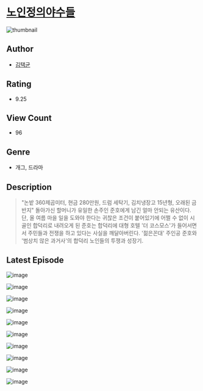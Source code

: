 # [노인정의야수들](https://comic.naver.com/challenge/list?titleId=810776)
![thumbnail](https://image-comic.pstatic.net/user_contents_data/challenge_comic/2023/05/24/367026/upload_3486122996843885670_480x623.jpeg)

## Author
- [김택균](https://comic.naver.com/artistTitle?id=367026)

## Rating
- 9.25

## View Count
- 96

## Genre
- 개그, 드라마

## Description
> "논밭 360제곱미터, 현금 280만원, 드럼 세탁기, 김치냉장고 15년형, 오래된 금반지" 돌아가신 할머니가 유일한 손주인 준호에게 남긴 얼마 안되는 유산이다. 단, 올 여름 마을 일을 도와야 한다는 귀찮은 조건이 붙어있기에 어쩔 수 없이 시골인 합덕리로 내려오게 된 준호는 합덕리에 대형 호텔 '더 코스모스'가 들어서면서 주민들과 전쟁을 하고 있다는 사실을 깨달아버린다. '젊은꼰대' 주인공 준호와 '범상치 않은 과거사'의 합덕리 노인들의 투쟁과 성장기.


## Latest Episode
![image](https://image-comic.pstatic.net/user_contents_data/challenge_comic/2023/05/24/367026/upload_3545851754081433446.jpeg)

![image](https://image-comic.pstatic.net/user_contents_data/challenge_comic/2023/05/24/367026/upload_7378078595005309237.jpeg)

![image](https://image-comic.pstatic.net/user_contents_data/challenge_comic/2023/05/24/367026/upload_7220507369635471670.jpeg)

![image](https://image-comic.pstatic.net/user_contents_data/challenge_comic/2023/05/24/367026/upload_3689916167841984568.jpeg)

![image](https://image-comic.pstatic.net/user_contents_data/challenge_comic/2023/05/24/367026/upload_7076054643572291889.jpeg)

![image](https://image-comic.pstatic.net/user_contents_data/challenge_comic/2023/05/24/367026/upload_3775767143055057200.jpeg)

![image](https://image-comic.pstatic.net/user_contents_data/challenge_comic/2023/05/24/367026/upload_7305508414639071590.jpeg)

![image](https://image-comic.pstatic.net/user_contents_data/challenge_comic/2023/05/24/367026/upload_4063149988944885042.jpeg)

![image](https://image-comic.pstatic.net/user_contents_data/challenge_comic/2023/05/24/367026/upload_4134978704326997046.jpeg)

![image](https://image-comic.pstatic.net/user_contents_data/challenge_comic/2023/05/24/367026/upload_3904732362255642982.jpeg)
